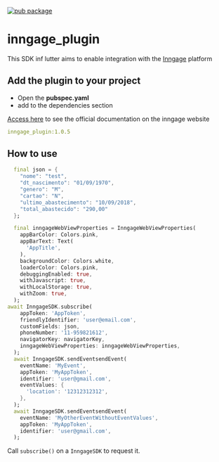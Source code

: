 [![pub package](https://img.shields.io/pub/v/permission_handler.svg)](https://pub.dev/packages/inngage_plugin) 

# inngage_plugin

This SDK inf lutter aims to enable integration with the [Inngage](http://www.inngage.com.br)  platform

## Add the plugin to your project

* Open the **pubspec.yaml**
* add to the dependencies section


[Access here](https://inngage.readme.io/v1.0/docs/integração-flutter) to see the official documentation on the inngage website

```yaml
inngage_plugin:1.0.5
```


## How to use

```dart
  final json = {
    "nome": "test",
    "dt_nascimento": "01/09/1970",
    "genero": "M",
    "cartao": "N",
    "ultimo_abastecimento": "10/09/2018",
    "total_abastecido": "290,00"
  };

  final inngageWebViewProperties = InngageWebViewProperties(
    appBarColor: Colors.pink,
    appBarText: Text(
      'AppTitle',
    ),
    backgroundColor: Colors.white,
    loaderColor: Colors.pink,
    debuggingEnabled: true,
    withJavascript: true,
    withLocalStorage: true,
    withZoom: true,
  );
await InngageSDK.subscribe(
    appToken: 'AppToken',
    friendlyIdentifier: 'user@email.com',
    customFields: json,
    phoneNumber: '11-959821612',
    navigatorKey: navigatorKey,
    inngageWebViewProperties: inngageWebViewProperties,
  );
  await InngageSDK.sendEventsendEvent(
    eventName: 'MyEvent',
    appToken: 'MyAppToken',
    identifier: 'user@gmail.com',
    eventValues: {
      'location': '12312312312',
    },
  );
  await InngageSDK.sendEventsendEvent(
    eventName: 'MyOtherEventWithoutEventValues',
    appToken: 'MyAppToken',
    identifier: 'user@gmail.com',
  );
```

Call `subscribe()` on a `InngageSDK` to request it.
